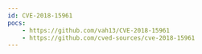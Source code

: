 ```yaml
---
id: CVE-2018-15961
pocs:
    - https://github.com/vah13/CVE-2018-15961
    - https://github.com/cved-sources/cve-2018-15961
---
```

